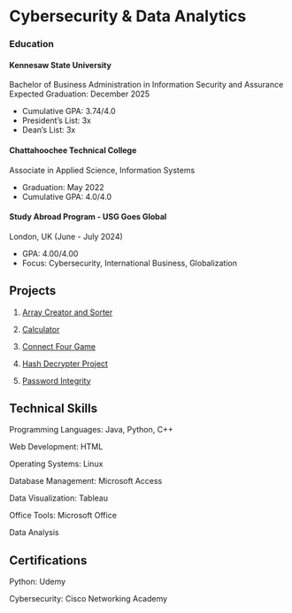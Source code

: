 # Cybersecurity  & Data Analytics

### Education
#### Kennesaw State University
Bachelor of Business Administration in Information Security and Assurance
Expected Graduation: December 2025
- Cumulative GPA: 3.74/4.0
- President’s List: 3x
- Dean’s List: 3x

#### Chattahoochee Technical College
Associate in Applied Science, Information Systems
- Graduation: May 2022
- Cumulative GPA: 4.0/4.0

#### Study Abroad Program - USG Goes Global
London, UK (June - July 2024)
- GPA: 4.00/4.00
- Focus: Cybersecurity, International Business, Globalization
  
## Projects
1) [Array Creator and Sorter](https://github.com/owlloop/portfolio/blob/main/Array%20Creator%20and%20Sorter.java)

2) [Calculator](https://github.com/owlloop/portfolio/blob/main/Calculator.java)

3) [Connect Four Game](https://github.com/owlloop/portfolio/blob/main/Connect%20Four%20Game.java)

4) [ Hash Decrypter Project](https://github.com/owlloop/portfolio/blob/main/Hash-Decrypter-Project.py)

5) [Password Integrity](https://github.com/owlloop/portfolio/blob/main/Password%20Integrity.py)

## Technical Skills
Programming Languages: Java, Python, C++

Web Development: HTML

Operating Systems: Linux

Database Management: Microsoft Access

Data Visualization: Tableau

Office Tools: Microsoft Office

Data Analysis

## Certifications
Python: Udemy

Cybersecurity: Cisco Networking Academy
